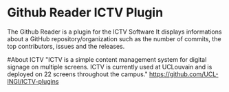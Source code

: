 # Github Reader ICTV Plugin

The Github Reader is a plugin for the ICTV Software
It displays informations about a GitHub repository/organization such as the number of commits, the top contributors, issues and the releases.

#About ICTV
"ICTV is a simple content management system for digital signage on multiple screens.
ICTV is currently used at UCLouvain and is deployed on 22 screens throughout the campus."
https://github.com/UCL-INGI/ICTV-plugins

